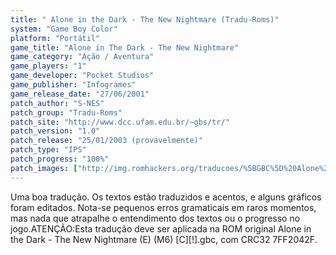 ```yaml
---
title: " Alone in the Dark - The New Nightmare (Tradu-Roms)"
system: "Game Boy Color"
platform: "Portátil"
game_title: "Alone in The Dark - The New Nightmare"
game_category: "Ação / Aventura"
game_players: "1"
game_developer: "Pocket Studios"
game_publisher: "Infogrames"
game_release_date: "27/06/2001"
patch_author: "S-NES"
patch_group: "Tradu-Roms"
patch_site: "http://www.dcc.ufam.edu.br/~gbs/tr/"
patch_version: "1.0"
patch_release: "25/01/2003 (provavelmente)"
patch_type: "IPS"
patch_progress: "100%"
patch_images: ["http://img.romhackers.org/traducoes/%5BGBC%5D%20Alone%20in%20the%20Dark%20-%20The%20New%20Nightmare%20-%20Tradu-Roms%20-%201.png","http://img.romhackers.org/traducoes/%5BGBC%5D%20Alone%20in%20the%20Dark%20-%20The%20New%20Nightmare%20-%20Tradu-Roms%20-%202.png","http://img.romhackers.org/traducoes/%5BGBC%5D%20Alone%20in%20the%20Dark%20-%20The%20New%20Nightmare%20-%20Tradu-Roms%20-%203.png"]
---
```

Uma boa tradução. Os textos estão traduzidos e acentos, e alguns gráficos foram editados. Nota-se pequenos erros gramaticais em raros momentos, mas nada que atrapalhe o entendimento dos textos ou o progresso no jogo.ATENÇÃO:Esta tradução deve ser aplicada na ROM original Alone in the Dark - The New Nightmare (E) (M6) [C][!].gbc, com CRC32 7FF2042F.